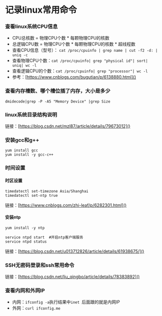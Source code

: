 # 记录linux常用命令
### 查看linux系统CPU信息
- CPU总核数 = 物理CPU个数 * 每颗物理CPU的核数
- 总逻辑CPU数 = 物理CPU个数 * 每颗物理CPU的核数 * 超线程数
- 查看CPU信息（型号）： `cat /proc/cpuinfo | grep name | cut -f2 -d: | uniq -c`
- 查看物理CPU个数：`cat /proc/cpuinfo| grep "physical id"| sort| uniq| wc -l`
- 查看逻辑CPU的个数：`cat /proc/cpuinfo| grep "processor"| wc -l`
- 参考：[https://www.cnblogs.com/bugutian/p/6138880.html]()

### 查看内存槽数、哪个槽位插了内存，大小是多少
	dmidecode|grep -P -A5 "Memory Device" |grep Size

### linux系统目录结构说明
链接：[https://blog.csdn.net/mzl87/article/details/79673012]()

### 安装gcc和g++
	yum install gcc
	yum install -y gcc-c++

### 时间设置
#### 时区设置
    timedatectl set-timezone Asia/Shanghai
    timedatectl set-ntp true
链接：[https://www.cnblogs.com/zhi-leaf/p/6282301.html]()

#### 安装ntp
    yum install -y ntp

    service ntpd start  #开启ntp客户端服务
    service ntpd status
链接：[https://blog.csdn.net/u013712826/article/details/61938675/]()


### SSH无密码登录和ssh常用命令
链接：[https://blog.csdn.net/liu_qingbo/article/details/78383892]()


### 查看内网和外网IP
- 内网：`ifconfig -a`执行结果中`inet `后面跟的就是内网IP
- 外网：`curl ifconfig.me`